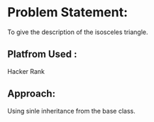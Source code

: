 # Problem Statement:
To give the description of the isosceles triangle.
## Platfrom Used : 
Hacker Rank
## Approach:
Using sinle inheritance from the base class.